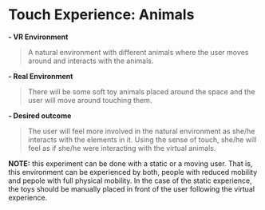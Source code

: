 # **Touch Experience: Animals**
**- VR Environment**

> A natural environment with different animals where the user moves around and interacts with the animals. 

**- Real Environment**

> There will be some soft toy animals placed around the space and the user will move around touching them. 

**- Desired outcome**

> The user will feel more involved in the natural environment as she/he interacts with the elements in it. Using the sense of touch, she/he will feel as if she/he were interacting with the virtual animals. 


**NOTE:** this experiment can be done with a static or a moving user. That is, this environment can be experienced by both, people with reduced mobility and pepole with full physical mobility. In the case of the static experience, the toys should be manually placed in front of the user following the virtual experience.   